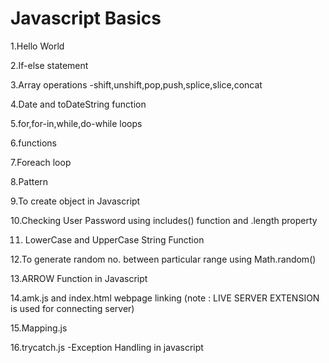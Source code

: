 # Javascript Basics
1.Hello World

2.If-else statement

3.Array operations -shift,unshift,pop,push,splice,slice,concat

4.Date and toDateString function

5.for,for-in,while,do-while loops

6.functions

7.Foreach loop

8.Pattern

9.To create object in Javascript

10.Checking User Password using includes() function and .length property

11. LowerCase and UpperCase String Function

12.To generate random no. between particular range using Math.random()

13.ARROW Function in Javascript

14.amk.js and index.html webpage linking (note : LIVE SERVER EXTENSION is used for connecting server)

15.Mapping.js

16.trycatch.js -Exception Handling in javascript

